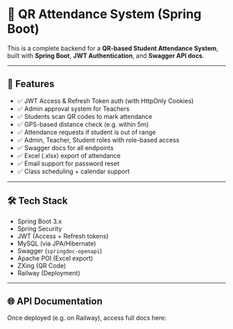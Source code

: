 # 📲 QR Attendance System (Spring Boot)

This is a complete backend for a **QR-based Student Attendance System**, built with **Spring Boot**, **JWT Authentication**, and **Swagger API docs**.

---

## 🚀 Features

- ✅ JWT Access & Refresh Token auth (with HttpOnly Cookies)
- ✅ Admin approval system for Teachers
- ✅ Students scan QR codes to mark attendance
- ✅ GPS-based distance check (e.g. within 5m)
- ✅ Attendance requests if student is out of range
- ✅ Admin, Teacher, Student roles with role-based access
- ✅ Swagger docs for all endpoints
- ✅ Excel (.xlsx) export of attendance
- ✅ Email support for password reset
- ✅ Class scheduling + calendar support

---

## 🛠 Tech Stack

- Spring Boot 3.x
- Spring Security
- JWT (Access + Refresh tokens)
- MySQL (via JPA/Hibernate)
- Swagger (`springdoc-openapi`)
- Apache POI (Excel export)
- ZXing (QR Code)
- Railway (Deployment)

---

## 🌐 API Documentation

Once deployed (e.g. on Railway), access full docs here:

